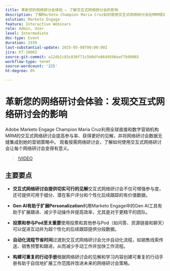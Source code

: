 ```yaml
---
title: 革新您的网络研讨会体验 — 了解交互式网络研讨会的影响
description: 了解Marketo Champion Maria Cruz如何使用交互式网络研讨会在MRM提高参与度、获取见解并增强营销。 立即观看on-demand！
solution: Marketo Engage
feature: Interactive Webinars
role: Admin, User
level: Intermediate
doc-type: Event
duration: 2559
last-substantial-update: 2025-05-08T00:00:00Z
jira: KT-18062
source-git-commit: a12db1c83c836f71c5b0dfe8649596eaf7b90065
workflow-type: tm+mt
source-wordcount: '225'
ht-degree: 0%

---
```



# 革新您的网络研讨会体验：发现交互式网络研讨会的影响

Adobe Marketo Engage Champion Maria Cruz利用全球直接和数字营销机构MRM的交互式网络研讨会提高参与率、获得更好的见解，并将网络研讨会数据无缝集成到她的营销策略中。 观看按需网络研讨会，了解如何使用交互式网络研讨会让每个网络研讨会变得有意义。

>[!VIDEO](https://video.tv.adobe.com/v/3458099/?learn=on&enablevpops)

## 主要要点

* **交互式网络研讨会提供切实可行的见解**&#x200B;交互式网络研讨会不仅可增强参与度，还可提供可用于细分、潜在客户评分和个性化后续跟踪的有价值数据。

* **Gen AI有助于扩展Personalization**&#x200B;利用Marketo Engage中的Gen AI工具有助于扩展跟进、减少手动操作并提高效率，尤其是对于更精干的团队。

* **投票和参与Pod至关重要**&#x200B;使用投票和其他参与Pod（如问答、资源链接和聊天）可以促进互动并为超个性化的后续跟踪提供分段数据。

* **自动化流程节省时间**&#x200B;过渡到交互式网络研讨会允许自动化流程，如销售线索传送、销售预警和跟进，从而减少手动工作并加快工作流程。

* **构建可重复的行动手册**&#x200B;根据网络研讨会的见解和学习内容创建可重复的行动手册有助于自信地扩展工作范围并改进未来的网络研讨会策略。
